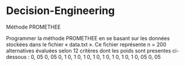 # Decision-Engineering
Méthode PROMETHEE

Programmer la méthode PROMETHEE en se basant
sur les données stockées dans le fichier « data.txt ». Ce fichier représente n = 200 alternatives évaluées selon 12 critères dont les poids sont
presentes ci-dessous :
0, 05 0, 05 0, 1 0, 1 0, 1 0, 1 0, 1 0, 1 0, 1 0, 1 0, 05 0, 05
